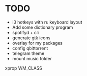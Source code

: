 # TODO

* i3 hotkeys with ru keyboard layout
* Add some dictionary program
* spotifyd + cli
* generate gtk icons
* overlay for my packages
* config qbittorrent
* telegram theme
* mount music folder

xprop WM_CLASS
